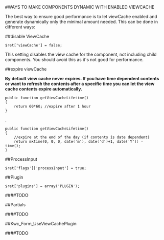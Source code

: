 #WAYS TO MAKE COMPONENTS DYNAMIC WITH ENABLED VIEWCACHE

The best way to ensure good performance is to let viewCache enabled and generate dynamically only the minimal amount needed. This can be done in different ways:

##disable ViewCache

`$ret['viewCache'] = false;`

This setting disables the view cache for the component, not including child components. You should avoid this as it's not good for performance.

##expire viewCache

**By default view cache never expires. If you have time dependent contents 
or want to refresh the contents after a specific time you can let the view cache contents expire automatically.**

    public function getViewCacheLifetime()
    {
        return 60*60; //expire after 1 hour
    }
     
.

    public function getViewCacheLifetime()
    {
        //expire at the end of the day (if contents is date dependent)
        return mktime(0, 0, 0, date('m'), date('d')+1, date('Y')) - time();
    }
    
##ProcessInput

    $ret['flags']['processInput'] = true;
    
##Plugin

    $ret['plugins'] = array('PLUGIN');
    
####TODO
   
##Partials

####TODO

##Kwc_Form_UseViewCachePlugin

####TODO
    
    